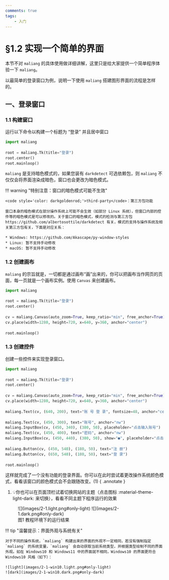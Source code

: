 ```yaml
---
comments: true
tags:
    - 入门
---
```


# §1.2 实现一个简单的界面

本节不对 `maliang` 的具体使用做详细讲解，这里只是给大家提供一个简单程序体验一下 `maliang`。

以最简单的登录窗口为例，说明一下使用 `maliang` 搭建图形界面的流程是怎样的。

## 一、登录窗口

### 1.1 构建窗口

运行以下命令以构建一个标题为 “登录” 并且居中窗口

```python
import maliang

root = maliang.Tk(title="登录")
root.center()
root.mainloop()
```

`maliang` 是支持暗色模式的，如果您装有 `darkdetect` 可选依赖包，则 `maliang` 不仅仅会将界面渲染成暗色，窗口也会更改为暗色模式。

!!! warning "特别注意：窗口的暗色模式可能不生效"

    <code style='color: darkgoldenrod;'>third-party</code>：第三方包功能

    窗口本身的暗色模式在部分操作系统上可能不会生效（如部分 Linux 系统），但窗口内部的控件等的暗色模式是可以修改的。关于窗口的暗色模式，模式的检测与第三方包 https://github.com/albertosottile/darkdetect 有关，模式的支持与操作系统及相关第三方包有关，下面是对应关系：

    * Windows: https://github.com/Akascape/py-window-styles
    * Linux: 暂不支持手动修改
    * macOS: 暂不支持手动修改

### 1.2 创建画布

`maliang` 的宗旨就是，一切都是通过画布“画”出来的，你可以把画布当作网页的页面，每一页就是一个画布实例。使用 `Canvas` 来创建画布。

```python hl_lines="6-7"
import maliang

root = maliang.Tk(title="登录")
root.center()

cv = maliang.Canvas(auto_zoom=True, keep_ratio="min", free_anchor=True)
cv.place(width=1280, height=720, x=640, y=360, anchor="center")

root.mainloop()
```

### 1.3 创建控件

创建一些控件来实现登录窗口。

```python hl_lines="9 11-14 16-17"
import maliang

root = maliang.Tk(title="登录")
root.center()

cv = maliang.Canvas(auto_zoom=True, keep_ratio="min", free_anchor=True)
cv.place(width=1280, height=720, x=640, y=360, anchor="center")

maliang.Text(cv, (640, 200), text="账 号 登 录", fontsize=48, anchor="center")

maliang.Text(cv, (450, 300), text="账号", anchor="nw")
maliang.InputBox(cv, (450, 340), (380, 50), placeholder="点击输入账号")
maliang.Text(cv, (450, 400), text="密码", anchor="nw")
maliang.InputBox(cv, (450, 440), (380, 50), show="●", placeholder="点击输入密码")

maliang.Button(cv, (450, 540), (180, 50), text="注 册")
maliang.Button(cv, (650, 540), (180, 50), text="登 录")

root.mainloop()
```

这样就完成了一个没有功能的登录界面。你可以在此时尝试着更改操作系统颜色模式，看看该窗口的颜色模式会不会跟随改变。(1)
{ .annotate }

1. 💡你也可以在页面顶栏试着切换网站的主题（点击图标 :material-theme-light-dark: 来切换），看看不同主题下程序运行的效果

<figure markdown="span">
![](images/2-1.light.png#only-light)
![](images/2-1.dark.png#only-dark)
<figcaption>图1 教程环境下的运行结果</figcaption>
</figure>

!!! tip "温馨提示：界面外观与系统有关"

    对于不同的操作系统，`maliang` 构建出来的界面的外观不一定相同，若没有强制指定 `maliang` 的系统变量，`maliang` 会自动获取当前系统类型，并根据类型绘制不同的界面外观。如在 Windows10 和 Windows11 中的界面就不相同，Windows10 的界面更符合 Windows10 风格（如下）：

    ![light](images/2-1-win10.light.png#only-light)
    ![dark](images/2-1-win10.dark.png#only-dark)
